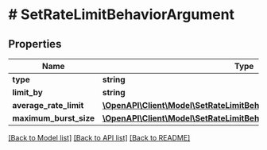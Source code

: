 # # SetRateLimitBehaviorArgument

## Properties

Name | Type | Description | Notes
------------ | ------------- | ------------- | -------------
**type** | **string** |  | [optional]
**limit_by** | **string** |  | [optional]
**average_rate_limit** | [**\OpenAPI\Client\Model\SetRateLimitBehaviorArgumentAverageRateLimit**](SetRateLimitBehaviorArgumentAverageRateLimit.md) |  | [optional]
**maximum_burst_size** | [**\OpenAPI\Client\Model\SetRateLimitBehaviorArgumentAverageRateLimit**](SetRateLimitBehaviorArgumentAverageRateLimit.md) |  | [optional]

[[Back to Model list]](../../README.md#models) [[Back to API list]](../../README.md#endpoints) [[Back to README]](../../README.md)
